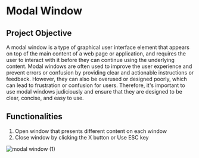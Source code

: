 # Modal Window

<h2> Project Objective </h2>
A modal window is a type of graphical user interface element that appears on top of the main content of a web page or application, and requires the user to interact with it before they can continue using the underlying content. Modal windows are often used to improve the user experience and prevent errors or confusion by providing clear and actionable instructions or feedback. However, they can also be overused or designed poorly, which can lead to frustration or confusion for users. Therefore, it's important to use modal windows judiciously and ensure that they are designed to be clear, concise, and easy to use.

<h2> Functionalities </h2> 

1. Open window that presents different content on each window
2. Close window by clicking the X button or Use ESC key

![modal window (1)](https://user-images.githubusercontent.com/82561944/221911741-c0dde6c1-7bd9-4225-96d4-3ba8f0972a7a.gif)


